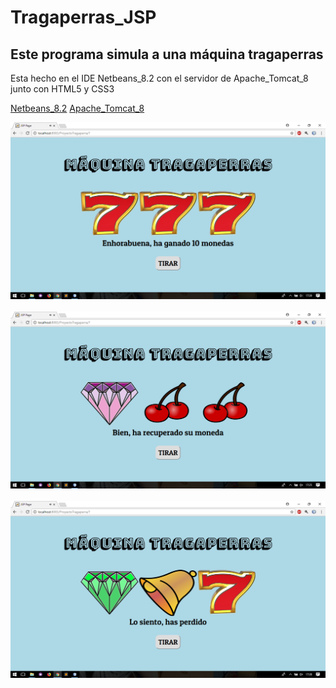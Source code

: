 ﻿# Tragaperras_JSP

## Este programa simula a una máquina tragaperras
<p>Esta hecho en el IDE Netbeans_8.2 con el
servidor de Apache_Tomcat_8 junto con HTML5 y CSS3 </p>

[Netbeans_8.2](https://netbeans.org/downloads/)
[Apache_Tomcat_8](http://tomcat.apache.org/)

<img src="img/1captura.png"> <br><br>
<img src="img/2captura.png"> <br><br>
<img src="img/3captura.png">
